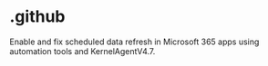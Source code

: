 # .github
Enable and fix scheduled data refresh in Microsoft 365 apps using automation tools and KernelAgentV4.7.
